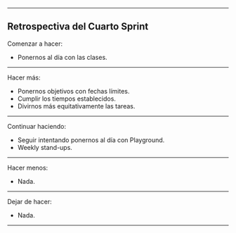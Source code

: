 -----------------------------------------------------------------------------------------------------------
Retrospectiva del Cuarto Sprint
-----------------------------------------------------------------------------------------------------------
Comenzar a hacer:

- Ponernos al día con las clases.

-----------------------------------------------------------------------------------------------------------
Hacer más: 

- Ponernos objetivos con fechas límites.
- Cumplir los tiempos establecidos.
- Divirnos más equitativamente las tareas.

-----------------------------------------------------------------------------------------------------------
Continuar haciendo:

- Seguir intentando ponernos al día con Playground.
- Weekly stand-ups.

-----------------------------------------------------------------------------------------------------------
Hacer menos:

- Nada.

-----------------------------------------------------------------------------------------------------------
Dejar de hacer:

- Nada.

-----------------------------------------------------------------------------------------------------------
